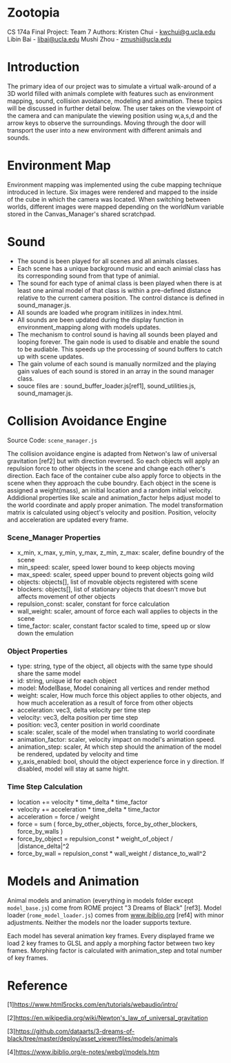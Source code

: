 # Zootopia

CS 174a Final Project: Team 7
Authors:  Kristen Chui - kwchui@g.ucla.edu
          Libin Bai - libai@ucla.edu
          Mushi Zhou - zmushi@ucla.edu

# Introduction
The primary idea of our project was to simulate a virtual walk-around of a 3D world filled with animals complete with features such as environment mapping, sound, collision avoidance, modeling and animation. These topics will be discussed in further detail below. The user takes on the viewpoint of the camera and can manipulate the viewing position using w,a,s,d and the arrow keys to observe the surroundings. Moving through the door will transport the user into a new environment with different animals and sounds.

# Environment Map
Environment mapping was implemented using the cube mapping technique introduced in lecture. Six images were rendered and mapped to the inside of the cube in which the camera was located. When switching between worlds, different images were mapped depending on the worldNum variable stored in the Canvas_Manager's shared scratchpad. 

# Sound
- The sound is been played for all scenes and all animals classes. 
- Each scene has a unique background music and each animial class has its corresponding sound from that type of animial.
- The sound for each type of animal class is been played when there is at least one animal model of that class is within a pre-defined distance relative to the current camera position. The control distance is defined in sound_manager.js.
- All sounds are loaded whe program initilizes in index.html. 
- All sounds are been updated during the display function in environment_mapping along with models updates. 
- The mechanism to control sound is having all sounds been played and looping forever. The gain node is used to disable and enable the sound to be audiable. This speeds up the processing of sound buffers to catch up with scene updates.
- The gain volume of each sound is manually normilzed and the playing gain values of each sound is stored in an array in the sound manager class.
- souce files are : sound_buffer_loader.js[ref1], sound_utilities.js, sound_mamager.js.


# Collision Avoidance Engine
Source Code: `scene_manager.js`

The collision avoidance engine is adapted from Netwon's law of universal gravitation [ref2] but with direction reversed. So each objects will apply an repulsion force to other objects in the scene and change each other's direction. Each face of the container cube also apply force to objects in the scene when they approach the cube boundry. Each object in the scene is assigned a weight(mass), an initial location and a random initial velocity. Addidional properties like scale and animation_factor helps adjust model to the world coordinate and apply proper animation. The model transformation matrix is calculated using object's velocity and position. Position, velocity and acceleration are updated every frame.

### Scene_Manager Properties
- x_min, x_max, y_min, y_max, z_min, z_max: scaler, define boundry of the scene
- min_speed: scaler, speed lower bound to keep objects moving
- max_speed: scaler, speed upper bound to prevent objects going wild
- objects: objects[], list of movable objects registered with scene
- blockers: objects[], list of stationary objects that doesn't move but affects movement of other objects
- repulsion_const: scaler, constant for force calculation
- wall_weight: scaler, amount of force each wall applies to objects in the scene
- time_factor: scaler, constant factor scaled to time, speed up or slow down the emulation

### Object Properties
- type: string, type of the object, all objects with the same type should share the same model
- id: string, unique id for each object
- model: ModelBase, Model conaining all vertices and render method
- weight: scaler, How much force this object applies to other objects, and how much acceleration as a result of force from other objects
- acceleration: vec3, delta velocity per time step
- velocity: vec3, delta position per time step
- position: vec3, center position in world coordinate
- scale: scaler, scale of the model when translating to world coordinate
- animation_factor: scaler, velocity impact on model's animation speed.
- animation_step: scaler, At which step should the animation of the model be rendered, updated by velocity and time
- y_axis_enabled: bool, should the object experience force in y direction. If disabled, model will stay at same hight.

### Time Step Calculation
- location += velocity * time_delta * time_factor
- velocity += acceleration * time_delta * time_factor
- acceleration = force / weight
- force = sum ( force_by_other_objects, force_by_other_blockers, force_by_walls )
- force_by_object = repulsion_const * weight_of_object / |distance_delta|^2
- force_by_wall = repulsion_const * wall_weight / distance_to_wall^2

# Models and Animation
Animal models and animation (everything in models folder except `model_base.js`) come from ROME project "3 Dreams of Black" [ref3]. Model loader (`rome_model_loader.js`) comes from www.ibiblio.org [ref4] with minor adjustments. Neither the models nor the loader supports texture.

Each model has several animation key frames. Every displayed frame we load 2 key frames to GLSL and apply a morphing factor between two key frames. Morphing factor is calculated with animation_step and total number of key frames.

# Reference

[1]https://www.html5rocks.com/en/tutorials/webaudio/intro/

[2]https://en.wikipedia.org/wiki/Newton's_law_of_universal_gravitation

[3]https://github.com/dataarts/3-dreams-of-black/tree/master/deploy/asset_viewer/files/models/animals

[4]https://www.ibiblio.org/e-notes/webgl/models.htm 



